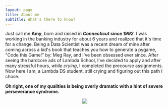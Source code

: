 ```yaml
---
layout: page
title: About me
subtitle: What's there to know?
---
```


Just call me **Amy**, born and raised in ***Connecticut since 1992***. I was working in the banking industry for about 6 years and realized that
it's time for a change. Being a Data Scientist was a recent dream of mine after coming across a kid's book that teaches you how to generate a pygame, "Code this Game!" by: Meg Ray, and I've been obsessed ever since. After seeing the hardcore ads of Lambda School, I've decided to apply and after many stressful hours, *while crying*, I completed the precourse assignments. Now here I am, a Lambda DS student, still crying and figuring out this path I chose. 


**Oh right, one of my qualities is being overly dramatic with a hint of severe perseverance syndrome.** 


<p align="center">
  <img src="https://raw.githubusercontent.com/hyamynl619/hyamynl619.github.io/master/img/download%20(1).png">
</p>

